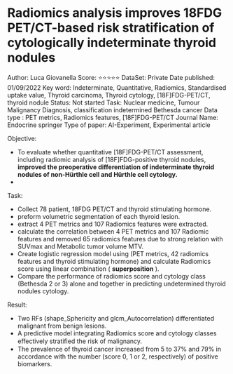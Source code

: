# Radiomics analysis improves 18FDG PET/CT-based risk stratification of cytologically indeterminate thyroid nodules

Author: Luca Giovanella
Score: ⭐️⭐️⭐️⭐️⭐️
DataSet: Private
Date published: 01/09/2022
Key word: Indeterminate, Quantitative, Radiomics, Standardised uptake value, Thyroid carcinoma, Thyroid cytology, [18F]FDG-PET/CT, thyroid nodule
Status: Not started
Task: Nuclear medicine, Tumour Malignancy Diagnosis, classification indetermined Bethesda cancer
Data type : PET metrics, Radiomics features, [18F]FDG-PET/CT
Journal Name: Endocrine springer
Type of paper: AI-Experiment, Experimental article

Objective:

- To evaluate whether quantitative ­[18F]FDG-PET/CT assessment, including radiomic analysis of ­[18F]FDG-positive thyroid nodules, **improved the preoperative differentiation of indeterminate thyroid nodules of non-Hürthle cell and Hürthle cell cytology.**
- 

Task:

- Collect 78 patient, 18FDG PET/CT and thyroid stimulating hormone.
- preform volumetric segmentation of each thyroid lesion.
- extract  4 PET metrics and 107 Radiomics features were extracted.
- calculate the correlation between 4 PET metrics and 107 Radiomic features and removed 65 radiomics features due to strong relation with SUVmax and Metabolic tumor volume MTV.
- Create logistic regression model using (PET metrics, 42 radiomics features and thyroid stimulating hormone) and calculate Radiomics score using linear combination ( **superposition** ).
- Compare the performance of radiomics score and cytology class (Bethesda 2 or 3) alone and together in predicting undetermined thyroid nodules cytology.

Result:

- Two RFs (shape_Sphericity and glcm_Autocorrelation) differentiated malignant from benign lesions.
- A predictive model integrating Radiomics score and cytology classes effectively stratiﬁed the risk of malignancy.
- The prevalence of thyroid cancer increased from 5 to 37% and 79% in accordance with the number (score 0, 1 or 2, respectively) of positive biomarkers.